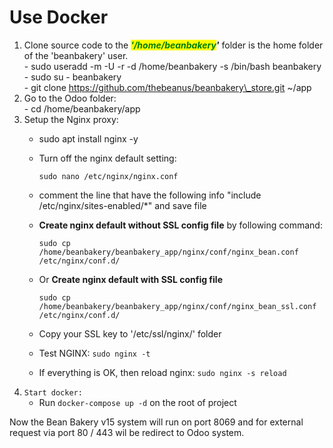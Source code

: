 # Use Docker



1. Clone source code to the _<mark style="color:green;">**'/home/beanbakery**</mark>**'**_ folder is the home folder of the 'beanbakery' user.\
   \- sudo useradd -m -U -r -d /home/beanbakery -s /bin/bash beanbakery\
   \- sudo su - beanbakery\
   \- git clone https://github.com/thebeanus/beanbakery\_store.git \~/app
2. Go to the Odoo folder:\
   \- cd  /home/beanbakery/app
3. Setup the Nginx proxy:
   * sudo apt install nginx -y
   *   Turn off the nginx default setting:

       `sudo nano /etc/nginx/nginx.conf`
   * comment the line that have the following info "include /etc/nginx/sites-enabled/\*" and save file
   *   **Create nginx default without SSL config file** by following command:

       `sudo cp /home/beanbakery/beanbakery_app/nginx/conf/nginx_bean.conf /etc/nginx/conf.d/`
   *   Or **Create nginx default with SSL config file**

       `sudo cp /home/beanbakery/beanbakery_app/nginx/conf/nginx_bean_ssl.conf /etc/nginx/conf.d/`
   * Copy your SSL key to '/etc/ssl/nginx/' folder
   * Test NGINX: `sudo nginx -t`
   * If everything is OK, then reload nginx: `sudo nginx -s reload`
4. `Start docker:`
   * Run `docker-compose up -d` on the root of project

Now the Bean Bakery v15 system will run on port 8069 and for external request via port 80 / 443 wil be redirect to Odoo system.
